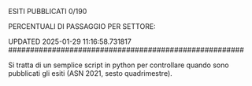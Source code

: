 ESITI PUBBLICATI 0/190 

PERCENTUALI DI PASSAGGIO PER SETTORE:

UPDATED 2025-01-29 11:16:58.731817
###################################################### 

Si tratta di un semplice script in python per controllare quando sono pubblicati gli esiti (ASN 2021, sesto quadrimestre).

